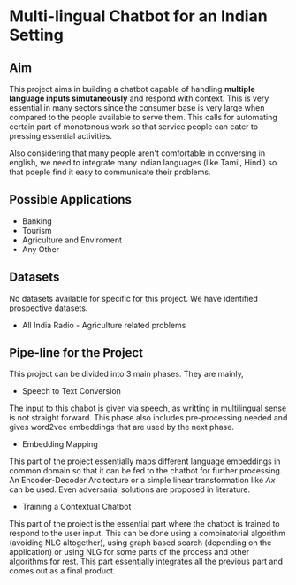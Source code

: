 # Multi-lingual Chatbot for an Indian Setting

## Aim

This project aims in building a chatbot capable of handling **multiple language inputs simutaneously** and respond with context. This is very essential in many sectors since the consumer base is very large when compared to the people available to serve them. This calls for automating certain part of monotonous work so that service people can cater to pressing essential activities.

Also considering that many people aren't comfortable in conversing in english, we need to integrate many indian languages (like Tamil, Hindi) so that poeple find it easy to communicate their problems.

## Possible Applications

* Banking
* Tourism
* Agriculture and Enviroment
* Any Other

## Datasets

No datasets available for specific for this project. We have identified prospective datasets.

* All India Radio - Agriculture related problems

## Pipe-line for the Project

This project can be divided into 3 main phases. They are mainly,

* Speech to Text Conversion

The input to this chabot is given via speech, as writting in multilingual sense is not straight forward. This phase also includes pre-processing   needed and gives word2vec embeddings that are used by the next phase.


* Embedding Mapping

This part of the project essentially maps different language embeddings in common domain so that it can be fed to the chatbot for further processing. An Encoder-Decoder Arcitecture or a simple linear transformation like *Ax* can be used. Even adversarial solutions are proposed in literature. 


* Training a Contextual Chatbot

This part of the project is the essential part where the chatbot is trained to respond to the user input. This can be done using a combinatorial algorithm (avoiding NLG altogether), using graph based search (depending on the application) or using NLG for some parts of the process and other algorithms for rest. This part essentially integrates all the previous part and comes out as a final product.
